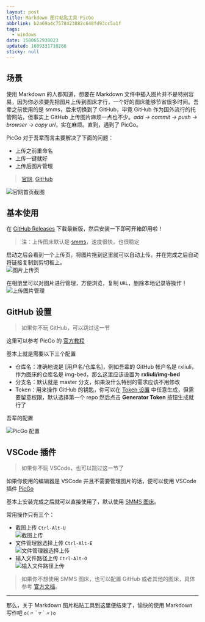 ```yaml
---
layout: post
title: Markdown 图片粘贴工具 PicGo
abbrlink: b2a69a4c7578423882c648fd93cc5a1f
tags:
  - windows
date: 1580652938023
updated: 1609331710266
sticky: null
---
```


## 场景

使用 Markdown 的人都知道，想要在 Markdown 文件中插入图片并不是特别容易，因为你必须要先把图片上传到图床才行，一个好的图床能够节省很多时间。吾辈之前使用的是 smms，后来切换到了 GitHub，毕竟 GitHub 作为国外流行的托管网站，但事实上 GitHub 上传图片麻烦一点也不少。_add -> commit -> push -> browser -> copy url_，实在麻烦。直到，遇到了 PicGo。

PicGo 对于吾辈而言主要解决了下面的问题：

- 上传之前重命名
- 上传一键就好
- 上传后图片管理

> [官网](https://molunerfinn.com/PicGo/), [GitHub](https://github.com/rxliuli/PicGo)

![官网首页截图](https://cdn.jsdelivr.net/gh/rxliuli/img-bed/20181016231008.png)

## 基本使用

在 [GitHub Releases](https://github.com/Molunerfinn/picgo/releases) 下载最新版，然后安装一下即可开箱即用啦！

> 注：上传图床默认是 [smms](https://sm.ms/)，速度很快，也很稳定

启动之后会看到一个上传页，将图片拖到这里就可以自动上传，并在完成之后自动将链接复制到剪切板上。\
![图片上传页](https://cdn.jsdelivr.net/gh/rxliuli/img-bed/20190205233313.png)

在相册里可以对图片进行管理，方便浏览，复制 `URL`，删除本地记录等操作！\
![上传图片管理](https://cdn.jsdelivr.net/gh/rxliuli/img-bed/20190205233906.png)

## GitHub 设置

> 如果你不玩 GitHub，可以跳过这一节

这里可以参考 PicGo 的 [官方教程](https://github.com/Molunerfinn/PicGo/wiki/%E8%AF%A6%E7%BB%86%E7%AA%97%E5%8F%A3%E7%9A%84%E4%BD%BF%E7%94%A8#github%E5%9B%BE%E5%BA%8A)

基本上就是需要以下三个配置

- 仓库名：准确地说是 \[用户名/仓库名]，例如吾辈的 GitHub 帐户名是 rxliuli，作为图床的仓库名是 img-bed，那么这里应该设置为 **rxliuli/img-bed**
- 分支名：默认就是 master 分支，如果没什么特别的需求应该不用修改
- Token：用来操作 GitHub 的钥匙，你可以在 [Token 设置](https://github.com/settings/tokens) 中任意生成，但需要留意权限，默认选择第一个 repo 然后点击 **Generator Token** 按钮生成就行了

吾辈的配置

![PicGo 配置](https://cdn.jsdelivr.net/gh/rxliuli/img-bed/20181016232104.png)

## VSCode 插件

> 如果你不玩 VSCode，也可以跳过这一节了

如果你使用的编辑器是 VSCode 并且不需要管理图片的话，便可以使用 VSCode 插件 [PicGo](https://marketplace.visualstudio.com/items?itemName=Spades.vs-picgo)

基本上安装完成之后就可以直接使用了，默认使用 [SMMS 图床](https://sm.ms/)。

常用操作只有三个：

- 截图上传 `Ctrl-Alt-U`\
  ![截图上传](https://cdn.jsdelivr.net/gh/rxliuli/img-bed/20181205102050.gif)
- 文件管理器选择上传 `Ctrl-Alt-E`\
  ![文件管理器选择上传](https://cdn.jsdelivr.net/gh/rxliuli/img-bed/20181205102356.gif)
- 输入文件路径上传 `Ctrl-Alt-O`\
  ![输入文件路径上传](https://cdn.jsdelivr.net/gh/rxliuli/img-bed/20181205102418.gif)

> 如果你不想使用 SMMS 图床，也可以配置 GitHub 或者其他的图床，具体参考 [官方文档](https://marketplace.visualstudio.com/items?itemName=Spades.vs-picgo)。

---

那么，关于 Markdown 图片粘贴工具到这里便结束了，愉快的使用 Markdown 写作吧 `o(〃＾▽＾〃)o`
